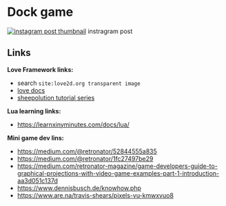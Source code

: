 # Dock game

[![instagram post thumbnail](/insta_post_thumb.png)](https://www.instagram.com/p/B5Z1M5vK_G7/)
instragram post

## Links

**Love Framework links:**

- search `site:love2d.org transparent image`
- [love docs](https://love2d.org/wiki/love)
- [sheepolution tutorial series](https://sheepolution.com/learn/book/contents)


**Lua learning links:**

- https://learnxinyminutes.com/docs/lua/

**Mini game dev lins:**

- https://medium.com/@retronator/52844555a835
- https://medium.com/@retronator/1fc27497be29
- https://medium.com/retronator-magazine/game-developers-guide-to-graphical-projections-with-video-game-examples-part-1-introduction-aa3d051c137d
- https://www.dennisbusch.de/knowhow.php
- https://www.are.na/travis-shears/pixels-vu-kmwxvuo8
